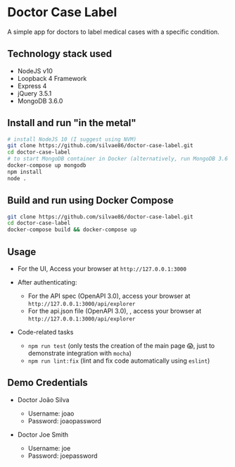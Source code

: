 # Doctor Case Label



A simple app for doctors to label medical cases with a specific condition.

## Technology stack used

- NodeJS v10
- Loopback 4 Framework
- Express 4
- jQuery 3.5.1
- MongoDB 3.6.0

## Install and run "in the metal"

```bash
# install NodeJS 10 (I suggest using NVM)
git clone https://github.com/silvae86/doctor-case-label.git
cd doctor-case-label
# to start MongoDB container in Docker (alternatively, run MongoDB 3.6 on 127.0.0.1:27019)
docker-compose up mongodb 
npm install
node .
```

## Build and run using Docker Compose

```bash
git clone https://github.com/silvae86/doctor-case-label.git
cd doctor-case-label
docker-compose build && docker-compose up
```

## Usage

- For the UI, Access your browser at `http://127.0.0.1:3000`

- After authenticating:
    - For the API spec (OpenAPI 3.0), access your browser at `http://127.0.0.1:3000/api/explorer`
    - For the api.json file (OpenAPI 3.0), , access your browser at `http://127.0.0.1:3000/api/explorer`
    
- Code-related tasks
    - `npm run test` (only tests the creation of the main page 😱, just to demonstrate integration with `mocha`)
    - `npm run lint:fix` (lint and fix code automatically using `eslint`)
## Demo Credentials

- Doctor João Silva
    - Username: joao
    - Password: joaopassword
    
- Doctor Joe Smith
    - Username: joe
    - Password: joepassword 


